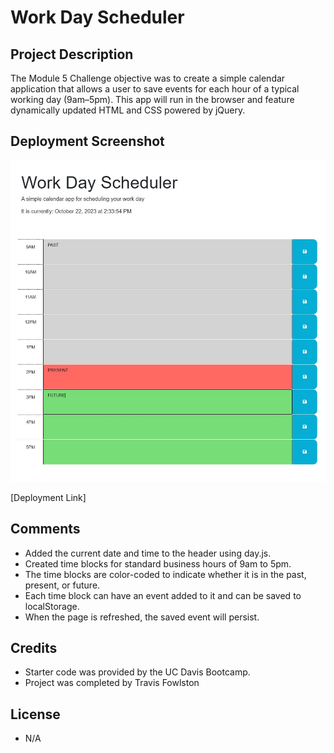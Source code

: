# Work Day Scheduler

## Project Description

The Module 5 Challenge objective was to create a simple calendar application that allows a user to save events for each hour of a typical working day (9am–5pm). This app will run in the browser and feature dynamically updated HTML and CSS powered by jQuery.

## Deployment Screenshot

![deployment-screenshot](./assets/images/deployment-screenshot.JPG)

[Deployment Link]

## Comments

- Added the current date and time to the header using day.js.
- Created time blocks for standard business hours of 9am to 5pm.
- The time blocks are color-coded to indicate whether it is in the past, present, or future.
- Each time block can have an event added to it and can be saved to localStorage.
- When the page is refreshed, the saved event will persist.

## Credits

- Starter code was provided by the UC Davis Bootcamp.
- Project was completed by Travis Fowlston

## License

- N/A
